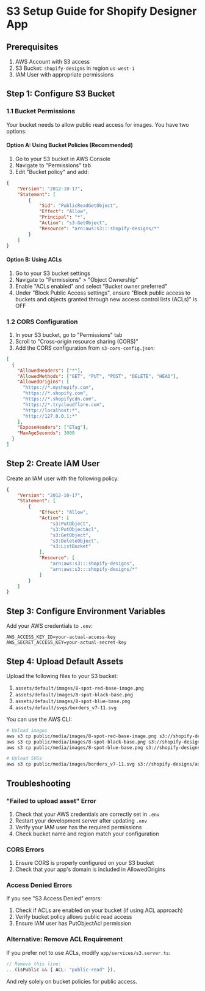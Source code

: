 # S3 Setup Guide for Shopify Designer App

## Prerequisites

1. AWS Account with S3 access
2. S3 Bucket: `shopify-designs` in region `us-west-1`
3. IAM User with appropriate permissions

## Step 1: Configure S3 Bucket

### 1.1 Bucket Permissions

Your bucket needs to allow public read access for images. You have two options:

#### Option A: Using Bucket Policies (Recommended)

1. Go to your S3 bucket in AWS Console
2. Navigate to "Permissions" tab
3. Edit "Bucket policy" and add:

```json
{
    "Version": "2012-10-17",
    "Statement": [
        {
            "Sid": "PublicReadGetObject",
            "Effect": "Allow",
            "Principal": "*",
            "Action": "s3:GetObject",
            "Resource": "arn:aws:s3:::shopify-designs/*"
        }
    ]
}
```

#### Option B: Using ACLs

1. Go to your S3 bucket settings
2. Navigate to "Permissions" > "Object Ownership"
3. Enable "ACLs enabled" and select "Bucket owner preferred"
4. Under "Block Public Access settings", ensure "Block public access to buckets and objects granted through new access control lists (ACLs)" is OFF

### 1.2 CORS Configuration

1. In your S3 bucket, go to "Permissions" tab
2. Scroll to "Cross-origin resource sharing (CORS)"
3. Add the CORS configuration from `s3-cors-config.json`:

```json
[
  {
    "AllowedHeaders": ["*"],
    "AllowedMethods": ["GET", "PUT", "POST", "DELETE", "HEAD"],
    "AllowedOrigins": [
      "https://*.myshopify.com",
      "https://*.shopify.com",
      "https://*.shopifycdn.com",
      "https://*.trycloudflare.com",
      "http://localhost:*",
      "http://127.0.0.1:*"
    ],
    "ExposeHeaders": ["ETag"],
    "MaxAgeSeconds": 3000
  }
]
```

## Step 2: Create IAM User

Create an IAM user with the following policy:

```json
{
    "Version": "2012-10-17",
    "Statement": [
        {
            "Effect": "Allow",
            "Action": [
                "s3:PutObject",
                "s3:PutObjectAcl",
                "s3:GetObject",
                "s3:DeleteObject",
                "s3:ListBucket"
            ],
            "Resource": [
                "arn:aws:s3:::shopify-designs",
                "arn:aws:s3:::shopify-designs/*"
            ]
        }
    ]
}
```

## Step 3: Configure Environment Variables

Add your AWS credentials to `.env`:

```
AWS_ACCESS_KEY_ID=your-actual-access-key
AWS_SECRET_ACCESS_KEY=your-actual-secret-key
```

## Step 4: Upload Default Assets

Upload the following files to your S3 bucket:

1. `assets/default/images/8-spot-red-base-image.png`
2. `assets/default/images/8-spot-black-base.png`
3. `assets/default/images/8-spot-blue-base.png`
4. `assets/default/svgs/borders_v7-11.svg`

You can use the AWS CLI:

```bash
# Upload images
aws s3 cp public/media/images/8-spot-red-base-image.png s3://shopify-designs/assets/default/images/
aws s3 cp public/media/images/8-spot-black-base.png s3://shopify-designs/assets/default/images/
aws s3 cp public/media/images/8-spot-blue-base.png s3://shopify-designs/assets/default/images/

# Upload SVGs
aws s3 cp public/media/images/borders_v7-11.svg s3://shopify-designs/assets/default/svgs/
```

## Troubleshooting

### "Failed to upload asset" Error

1. Check that your AWS credentials are correctly set in `.env`
2. Restart your development server after updating `.env`
3. Verify your IAM user has the required permissions
4. Check bucket name and region match your configuration

### CORS Errors

1. Ensure CORS is properly configured on your S3 bucket
2. Check that your app's domain is included in AllowedOrigins

### Access Denied Errors

If you see "S3 Access Denied" errors:

1. Check if ACLs are enabled on your bucket (if using ACL approach)
2. Verify bucket policy allows public read access
3. Ensure IAM user has PutObjectAcl permission

### Alternative: Remove ACL Requirement

If you prefer not to use ACLs, modify `app/services/s3.server.ts`:

```typescript
// Remove this line:
...(isPublic && { ACL: "public-read" }),
```

And rely solely on bucket policies for public access.